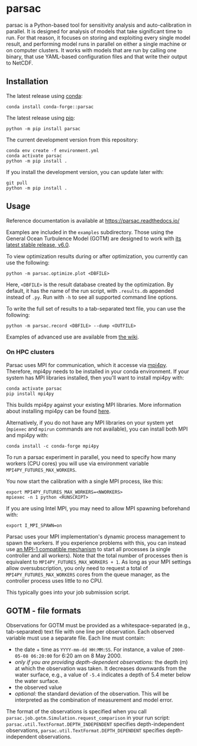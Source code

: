 # parsac

parsac is a Python-based tool for sensitivity analysis and auto-calibration in parallel.
It is designed for analysis of models that take significant time to run.
For that reason, it focuses on storing and exploiting every single model result,
and performing model runs in parallel on either a single machine or
on computer clusters. It works with models that are run by calling one binary,
that use YAML-based configuration files and that write their output to NetCDF.

## Installation

The latest release using [conda](https://docs.conda.io/):

```
conda install conda-forge::parsac
```

The latest release using [pip](https://docs.python.org/3/installing/index.html):

```
python -m pip install parsac
```

The current development version from this repository:

```
conda env create -f environment.yml
conda activate parsac
python -m pip install .
```

If you install the development version, you can update later with:

```
git pull
python -m pip install .
```

## Usage

Reference documentation is available at https://parsac.readthedocs.io/

Examples are included in the `examples` subdirectory.
Those using the General Ocean Turbulence Model (GOTM) are designed
to work with [its latest stable release, v6.0](https://github.com/gotm-model/code/tree/v6.0).

To view optimization results during or after optimization, you currently can use the following:

```
python -m parsac.optimize.plot <DBFILE>
```

Here, `<DBFILE>` is the result database created by the optimization.
By default, it has the name of the run script, with `.results.db` appended instead of `.py`.
Run with `-h` to see all supported command line options.

To write the full set of results to a tab-separated text file, you can use the following:

```
python -m parsac.record <DBFILE> --dump <OUTFILE>
```

Examples of advanced use are available from [the wiki](https://github.com/BoldingBruggeman/parsac/wiki/Recipes-for-v2).

### On HPC clusters

Parsac uses MPI for communication, which it accesse via [mpi4py](https://mpi4py.readthedocs.io/en/stable/). Therefore, mpi4py needs to be installed in your conda environment. If your system has MPI libraries installed,
then you'll want to install mpi4py with:

```
conda activate parsac
pip install mpi4py
```

This builds mpi4py against your existing MPI libraries. More information about installing mpi4py can be found [here](https://mpi4py.readthedocs.io/en/stable/install.html).

Alternatively, if you do not have any MPI libraries on your system yet (`mpiexec` and `mpirun` commands are not available), you can install both MPI and mpi4py with:

```
conda install -c conda-forge mpi4py
```

To run a parsac experiment in parallel, you need to specify how many workers (CPU cores) you will use via environment variable `MPI4PY_FUTURES_MAX_WORKERS`.

You now start the calibration with a single MPI process, like this:

```
export MPI4PY_FUTURES_MAX_WORKERS=<NWORKERS>
mpiexec -n 1 python <RUNSCRIPT>
```

If you are using Intel MPI, you may need to allow MPI spawning beforehand with:

```
export I_MPI_SPAWN=on
```

Parsac uses your MPI implementation's dynamic process management to spawn the workers. If you experience problems with this, you can
instead use [an MPI-1 compatible mechanism](https://mpi4py.github.io/mpi4py/stable/html/mpi4py.futures.html#command-line) to start all processes (a single controller and all workers). Note that the total number of processes then is equivalent to `MPI4PY_FUTURES_MAX_WORKERS + 1`. As long as your MPI settings
allow oversubscription, you only need to request a total of `MPI4PY_FUTURES_MAX_WORKERS` cores from the queue manager, as the controller process uses little to no CPU.

This typically goes into your job submission script.

## GOTM - file formats

Observations for GOTM must be provided as a whitespace-separated (e.g., tab-separated)
text file with one line per observation. Each observed variable must use a separate file.
Each line must contain:
* the date + time as `YYYY-mm-dd HH:MM:SS`. For instance, a value of `2000-05-08 06:20:00` for 6:20 am on 8 May 2000.
* _only if you are providing depth-dependent observations:_ the depth (m) at which the
   observation was taken. It decreases downwards from the water surface, e.g., a
   value of `-5.4` indicates a depth of 5.4 meter below the water surface.
* the observed value
* _optional:_ the standard deviation of the observation. This will be interpreted as the combination of measurement and model error.

The format of the observations is specified when you call `parsac.job.gotm.Simulation.request_comparison`
in your run script:
`parsac.util.TextFormat.DEPTH_INDEPENDENT` specifies depth-independent observations,
`parsac.util.TextFormat.DEPTH_DEPENDENT` specifies depth-independent observations.